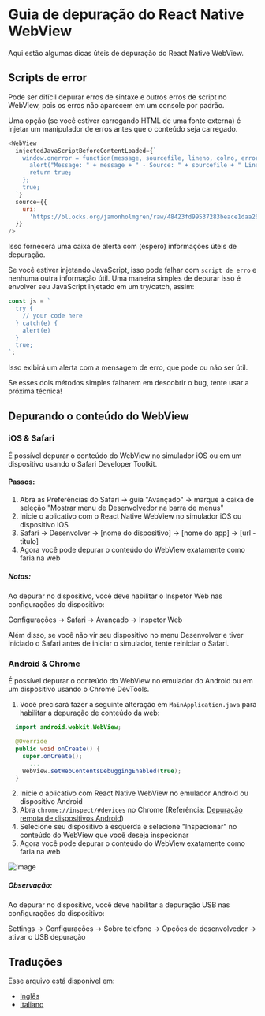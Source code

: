 # Guia de depuração do React Native WebView

Aqui estão algumas dicas úteis de depuração do React Native WebView.

## Scripts de error

Pode ser difícil depurar erros de sintaxe e outros erros de script no WebView, pois os erros não aparecem em um console por padrão.

Uma opção (se você estiver carregando HTML de uma fonte externa) é injetar um manipulador de erros antes que o conteúdo seja carregado.

```js
<WebView
  injectedJavaScriptBeforeContentLoaded={`
    window.onerror = function(message, sourcefile, lineno, colno, error) {
      alert("Message: " + message + " - Source: " + sourcefile + " Line: " + lineno + ":" + colno);
      return true;
    };
    true;
  `}
  source={{
    uri:
      'https://bl.ocks.org/jamonholmgren/raw/48423fd99537283beace1daa2688e80f/',
  }}
/>
```

Isso fornecerá uma caixa de alerta com (espero) informações úteis de depuração.

Se você estiver injetando JavaScript, isso pode falhar com `script de erro` e nenhuma outra informação útil. Uma maneira simples de depurar isso é envolver seu JavaScript injetado em um try/catch, assim:

```js
const js = `
  try {
    // your code here
  } catch(e) {
    alert(e)
  }
  true;
`;
```

Isso exibirá um alerta com a mensagem de erro, que pode ou não ser útil.

Se esses dois métodos simples falharem em descobrir o bug, tente usar a próxima técnica!

## Depurando o conteúdo do WebView

### iOS & Safari

É possível depurar o conteúdo do WebView no simulador iOS ou em um dispositivo usando o Safari Developer Toolkit.

#### Passos:

1. Abra as Preferências do Safari -> guia "Avançado" -> marque a caixa de seleção "Mostrar menu de Desenvolvedor na barra de menus"
2. Inicie o aplicativo com o React Native WebView no simulador iOS ou dispositivo iOS
3. Safari -> Desenvolver -> [nome do dispositivo] -> [nome do app] -> [url - titulo]
4. Agora você pode depurar o conteúdo do WebView exatamente como faria na web

##### Notas:

Ao depurar no dispositivo, você deve habilitar o Inspetor Web nas configurações do dispositivo:

Configurações -> Safari -> Avançado -> Inspetor Web

Além disso, se você não vir seu dispositivo no menu Desenvolver e tiver iniciado o Safari antes de iniciar o simulador, tente reiniciar o Safari.

### Android & Chrome

É possível depurar o conteúdo do WebView no emulador do Android ou em um dispositivo usando o Chrome DevTools.

1. Você precisará fazer a seguinte alteração em `MainApplication.java` para habilitar a depuração de conteúdo da web:

```java
  import android.webkit.WebView;

  @Override
  public void onCreate() {
    super.onCreate();
	  ...
    WebView.setWebContentsDebuggingEnabled(true);
  }
```

2. Inicie o aplicativo com React Native WebView no emulador Android ou dispositivo Android
3. Abra `chrome://inspect/#devices` no Chrome (Referência: [Depuração remota de dispositivos Android](https://developer.chrome.com/docs/devtools/remote-debugging/))
4. Selecione seu dispositivo à esquerda e selecione "Inspecionar" no conteúdo do WebView que você deseja inspecionar
5. Agora você pode depurar o conteúdo do WebView exatamente como faria na web

![image](https://user-images.githubusercontent.com/1479215/47129785-9476e480-d24b-11e8-8cb1-fba77ee1c072.png)

##### Observação:

Ao depurar no dispositivo, você deve habilitar a depuração USB nas configurações do dispositivo:

Settings -> Configurações -> Sobre telefone -> Opções de desenvolvedor -> ativar o USB depuração

## Traduções

Esse arquivo está disponível em:

- [Inglês](Debugging.md)
- [Italiano](Debugging.italian.md)